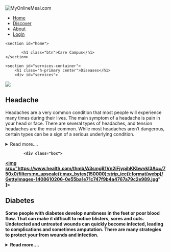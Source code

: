 <head>
    <meta charset="UTF-8">
    <meta name="viewport" content="width=device-width, initial-scale=1.0">
    <meta http-equiv="X-UA-Compatible" content="ie=edge">
    <title>Care Campus ( to aware from health diseases)</title>
    <link rel="stylesheet" href="css/style.css">
    <link rel="stylesheet" media="screen and (max-width: 1170px)" href="css/phone.css">
    <link href="https://fonts.googleapis.com/css?family=Baloo+Bhai|Bree+Serif&amp;display=swap" rel="stylesheet">
</head>
<style>
#navbar {
    flex-direction: column;
}

#navbar ul li a{
    font-size: 1rem;
    padding: 0px 7px;
    padding-bottom: 8px;
}

#home{
    height: 370px; 
    padding: 3px 28px;
}

#home::before{
    height: 480px; 
}

#home p{
    font-size: 13px;
}

#services{
    flex-direction: column;
}

#services .box { 
    padding: 14px;
    margin: 2px 0px; 
    margin-bottom: 20px;
}

#clients{
    flex-wrap: wrap;
}

#clients img{
    width: 66px;
    padding: 6px;
    height: auto;
}

#contact-box form{
    width:80%;
}

.h-primary{
    font-size:26px;
}
.btn{
    font-size: 13px;
    padding: 4px 8px;
}

/* CSS Reset */
*{
    margin: 0;
    padding: 0;
}

html{
    scroll-behavior: smooth;
}

/* CSS Variables */
:root{
    --navbar-height: 59px;
}

/* Navigation Bar */
#navbar{
    display: flex;
    align-items: center;
    position: sticky;
    top: 0px;
}

#navbar::before{
    content: "";
    background-color: black;
    position: absolute;
    top:0px;
    left:0px;
    height: 100%;
    width:100%;
    z-index: -1;
    opacity: ;
}

/* Navigation Bar: Logo and Image */
#logo{
    margin: 10px 34px;
}

#logo img{
    height: 59px;
    margin: 3px 6px;
}


/* Navigation Bar: List Styling */

#navbar ul{
    display: flex;
    font-family: 'Baloo Bhai', cursive;
}

#navbar ul li{ 
    list-style: none;
    font-size: 1.3rem;
}

#navbar ul li a{
    color: white;
    display: block;
    padding: 3px 22px;
    border-radius: 20px;
    text-decoration: none;
}

#navbar ul li a:hover{
    color: black;
    background-color: white;
}

/* Home Section */
#home{
    display: flex;
    flex-direction: column;
    padding:3px 200px;
    height: 550px;
    justify-content: center;
    align-items: center;
}

#home::before{ 
    content: "";
    position: absolute;
    background: url('../bg1.jpg') no-repeat center center/cover;
    height: 642px;
    top:0px;
    left:0px;
    width: 100%;
    z-index: -1;
    opacity:0.89;
}

#home h1{
    color:white;
    text-align: center;
    font-family: 'Bree Serif', serif;
}

#home p{
    color:white;
    text-align: center;
    font-size: 1.5rem;
    font-family: 'Bree Serif', serif;
}
/* Services Section */
#services{
    margin: 34px;
    display: flex;
}
#services .box{ 
    border: 2px solid brown;
    padding: 34px;
    margin: 2px 55px;
    border-radius: 28px;
    background: #f2f2f2;
    margin-bottom: 20px;
}

#services .box img{ 
   height: 160px;
   margin: auto;
   display: block;
}

#services .box p{
    font-family: 'Bree Serif', serif;

} 

/* Clients Section */
#client-section{ 
    
}

#client-section::before{
 content: "";
 position: absolute;
 background: url('../bg.jpg');
 width: 100%;
 height: 100%;
 z-index: -1;
 opacity: 0.3;
}

#clients{
    display: flex;
    justify-content: center;
    align-items: center;
}

#clients img{
    height: 64px;
}


/* Contact Section */
#contact{
    position: relative;
}
#contact::before{
    content: "";
    position: absolute;
    width: 100%;
    height: 100%;
    z-index: -1;
    opacity: 0.7;
    background: url('../contact.jpg') no-repeat center center/cover;

}
#contact-box{
    display: flex;
    justify-content: center;
    align-items: center;
    padding-bottom: 34px;
}
#contact-box input, 
#contact-box textarea{
    width: 100%;
    padding: 0.5rem;
    border-radius: 9px;
    font-size: 1.1rem;
} 

#contact-box form{
    width: 40%;
}

#contact-box label{
   font-size: 1.3rem;
   font-family: 'Bree Serif', serif;

}


footer{
    background: black;
    color: white;
    padding: 9px 20px;
}

/* Utility Classes */
.h-primary{
    font-family: 'Bree Serif', serif;
    font-size: 3.8rem;
    padding: 12px;
}

.h-secondary{
    font-family: 'Bree Serif', serif;
    font-size: 2.3rem;
    padding: 12px;
}

.btn{
    padding: 6px 20px;
    border: 2px solid white;
    background-color: black;
    color: white;
    margin: 17px;
    font-size: 70px;
    border-radius: 10px;
    cursor:pointer;
}

.center{
    text-align: center;
}






</style>
<body>
    <nav id="navbar">
        <div id="logo">
            <img src="https://encrypted-tbn0.gstatic.com/images?q=tbn:ANd9GcRW4U_pJnjlkMKnBOg0btXiAg-E_o5gDLb3Rg&usqp=CAU" alt="MyOnlineMeal.com">
        </div>
        <ul>
            <li class="item"><a href="#home">Home</a></li>
            <li class="item"><a href="#services-container">Discover</a></li>
            <li class="item"><a href="#client-section">About</a></li>
            <li class="item"><a href="#contact">Login</a></li>
        </ul>
    </nav>

    <section id="home">
       
           <h1 class="btn">Care Campus</h1>
    </section>

    <section id="services-container">
        <h1 class="h-primary center">Diseases</h1>
        <div id="services">
            
<div class="box">
<a href="https://surajk722.github.io/surajk893/" target="_blank">
                <img src="https://domf5oio6qrcr.cloudfront.net/medialibrary/5999/bf58db0e-a495-4738-bbe6-cdb6cfb167a6.jpg" >
</a>
                <h2 class="h-secondary center">Headache</h2>
                <p class="center">Headaches are a very common condition that most people will experience many times during their lives. The main symptom of a headache is pain in your head or face. There are several types of headaches, and tension headaches are the most common. While most headaches aren’t dangerous, certain types can be a sign of a serious underlying condition.</p>
<details>
<summary>Read more....</summary>
<p><h1><b>Causes<b></h1>Your headache symptoms can help your doctor determine its cause and the appropriate treatment. Most headaches aren't the result of a serious illness, but some may result from a life-threatening condition requiring emergency care.

Headaches are generally classified by cause:

<h2>Primary headaches</h2>
A primary headache is caused by overactivity of or problems with pain-sensitive structures in your head. A primary headache isn't a symptom of an underlying disease.

Chemical activity in your brain, the nerves or blood vessels surrounding your skull, or the muscles of your head and neck (or some combination of these factors) can play a role in primary headaches. Some people may also carry genes that make them more likely to develop such headaches.

The most common primary headaches are:

<h2>Cluster headache</h2>
Migraine
Migraine with aura
Tension headache
Trigeminal autonomic cephalalgia (TAC), such as cluster headache and paroxysmal hemicrania</p>
</details>
            </div>

            <div class="box">
<a href="https://surajnicez398.github.io/dibaties/" >

<img src="https://www.health.com/thmb/A3smgB1Vn2iFjypihKKbwykI3Ac=/750x0/filters:no_upscale():max_bytes(150000):strip_icc():format(webp)/GettyImages-1408610206-0e55ba1e71c747f9b4a4767a79c2e989.jpg" ]>
</a>
                <h2 class="h-secondary center">Diabetes</h2>
                <p class="center">Some people with diabetes develop numbness in the feet or poor blood flow. That can make it difficult to notice blisters, sores and cuts. Undetected and untreated wounds can quickly become infected, leading to complications and sometimes amputation. There are many strategies to protect your from wounds and infection.</p>
<details>
<summary>Read more....</summary>
<p>Diabetes is a chronic hormonal disease, which causes high levels of sugar in the blood. It is a result of either the lack of insulin, a hormone produced by the pancreas, or your body's inability to respond to this hormone. High blood sugar levels caused by lack of this hormone is called type 1 diabetes. It is a genetic condition caused by faulty genes that make this chemical and affects mostly young adults and teenagers. When your blood sugar levels escalate due to the failure of response to this hormone,  it is known as type 2 diabetes. It is a more common type of diabetes and is also known as 'adult onset diabetes'. This condition is triggered  mainly by lifestyle factors like an unhealthy diet, sedentary lifestyle and obesity. Today, type 2 diabetes is one of the most common ‘lifestyle diseases’ among people across the world. This is unfortunate because it can also increase your risk of conditions like heart diseasesand hypertension.

Some of the common symptoms of diabetes are excessive hunger, frequent urination and increased thirst. While type 1 diabetes is difficult to manage, type 2 can be controlled by making simple changes in your daily routine.
1. Autoimmune destruction of beta cells
2. Lack of physical activity
3. Certain drugs 
4. Pancreatic disease or injury</p>
</detail>
            </div>

<div class="box">
<a href="https://surajnicez398.github.io/surajgit/" target="_blank">
<img src="https://sahyadrihospital.com/wp-content/uploads/2021/09/Heart-Attack-Symptoms.jpg">
</a>
                <h2 class="h-secondary center">Heart Attack</h2>
                <p class="center">A heart attack is known as myocardial infarction in the medical fraternity. The word ‘Myo’ means muscle while ‘cardial’ denotes heart. ‘Infarction’, on the other hand, refers to death of tissue caused by insufficient blood supply. The death of tissue may lead to a long-lasting damage of cardiac muscles. Heart attack is a condition which usually occurs when the blood supply to the heart is blocked suddenly due to complete blockage of the artery supplying blood to the cardiac muscles. This causes the heart muscle cells to die. </p>
<details>
<summary>Read more....</summary>
<p>The blockage of artery is often caused by plaque formation (deposition and hardening of fatty substances and cholesterol on the walls of arteries) resulting in coronary heart disease (CHD). If left untreated it can be fatal. The severity of damage to the heart tissues caused by a myocardial infarction or heart attack depends on the longevity of the attack. The earlier you receive medical care, the lesser is the damage.<br>
 <h1>Heart Attack Symptoms:-</h1><br>
 1.Upper body pain<br>
 2.Breaking out in cold sweats<br>
3.Sudden dizziness<br>
4.Irregular heartbeat<br>
5. Stubborn cough and cold<br><br>
<h1>Prevention Of Heart Attack</h1><br>
Modifying your lifestyle and taking up a few healthy habits can go a long way in preventing or reducing your risk of a heart attack. Here are a few small steps that will help for sure:
Eat a healthy, balanced diet (avoid excess fat/ oil/ meat; include more of green veggies, fruits, nuts, fish).
Avoid smoking and excessive alcohol intake.
Keep your blood pressure, blood sugar levels and cholesterol within normal limits.
Exercise regularly. This is extremely necessary to maintain a healthy body weight. Obesity is a major risk factor behind heart attack.
Manage stress by practising meditation, breathing techniques and yoga exercises.
Yearly health check-ups with a physician.
</detail>
            </div>
            
<div class="box">
<a href="https://surajk102938.github.io/YASH/" target="_blank">

                <img src="https://ychef.files.bbci.co.uk/1280x720/p02ldcw8.jpg alt="">
</a>
                <h2 class="h-secondary center">Cancer</h2>
                <p class="center">Cancer refers to any one of a large number of diseases characterized by the development of abnormal cells that divide uncontrollably and have the ability to infiltrate and destroy normal body tissue. Cancer often has the ability to spread throughout your body.
Cancer is the second-leading cause of death in the world. But survival rates are improving for many types of cancer, thanks to improvements in cancer screening, treatment and prevention.</p>

<details>
<summary>Read more....</summary>
<p>Cancer is caused by changes (mutations) to the DNA within cells. The DNA inside a cell is packaged into a large number of individual genes, each of which contains a set of instructions telling the cell what functions to perform, as well as how to grow and divide. Errors in the instructions can cause the cell to stop its normal function and may allow a cell to become cancerous.
Prevention
Doctors have identified several ways to reduce your risk of cancer, such as:

Stop smoking. If you smoke, quit. If you don't smoke, don't start. Smoking is linked to several types of cancer — not just lung cancer. Stopping now will reduce your risk of cancer in the future.
Avoid excessive sun exposure. Harmful ultraviolet (UV) rays from the sun can increase your risk of skin cancer. Limit your sun exposure by staying in the shade, wearing protective clothing or applying sunscreen.
Eat a healthy diet. Choose a diet rich in fruits and vegetables. Select whole grains and lean proteins. Limit your intake of processed meats.
Exercise most days of the week. Regular exercise is linked to a lower risk of cancer. Aim for at least 30 minutes of exercise most days of the week. If you haven't been exercising regularly, start out slowly and work your way up to 30 minutes or longer.
Maintain a healthy weight. Being overweight or obese may increase your risk of cancer. Work to achieve and maintain a healthy weight through a combination of a healthy diet and regular exercise.
Drink alcohol in moderation, if you choose to drink. If you choose to drink alcohol, do so in moderation. For healthy adults, that means up to one drink a day for women and up to two drinks a day for men.
Schedule cancer screening exams. Talk to your doctor about what types of cancer screening exams are best for you based on your risk factors.
Ask your doctor about immunizations. Certain viruses increase your risk of cancer. Immunizations may help prevent those viruses, including hepatitis B, which increases the risk of liver cancer, and human papillomavirus (HPV), which increases the risk of cervical cancer and other cancers. Ask your doctor whether immunization against these viruses is appropriate for you.</p>
</details>
            </div>
        </div>
</section>
    

<section id="client-section">
        <h1 class="h-primary center">visit us</h1>
        <div id="clients">
            <div class="client-item">
<a href="https://www.instagram.com/carecampus_2023/">
                <img height="30" src="https://upload.wikimedia.org/wikipedia/commons/thumb/e/e7/Instagram_logo_2016.svg/198px-Instagram_logo_2016.svg.png" width="50"> 
</a>
            </div>
<a href="https://www.facebook.com/">
            <div class="client-item">
                <img height="" src="https://cdn2.downdetector.com/static/uploads/c/300/f0d8e/FB-f-Logo__blue_512.png" width="50">
</a>          
  </div>
          
            <div class="client-item">
<a href="https://twitter.com/?lang=en">
                <img src="https://img.freepik.com/premium-vector/new-twitter-logo-x-2023-twitter-x-logo-vector-download_691560-10809.jpg" >
            </a>
</div>

            <div class="client-item">
<a href="https://in.pinterest.com/search/pins/?q=diseases&rs=typed">
                <img src="https://tse2.mm.bing.net/th?id=OIP.YnzvLdcRTubm3jOrqxrs4gHaHa&pid=Api&P=0&h=180">
        </a>    
        </div>

    </section><br><br><br><br><br><br>



    <section id="contact">
        <h3 class="h-primary center">Login/Signup</h3>
        <div id="contact-box">
            <form action="">
                <div class="form-group">
                    <label for="name">Name: </label>
                    <input type="text" name="name" id="name" placeholder="Enter your name">
                </div>
                <div class="form-group">
                    <label for="email">Email: </label>
                    <input type="email" name="name" id="email" placeholder="Enter your email">
                </div>
                <div class="form-group">
                    <label for="phone">Enter your phone number:</label>
<input type="tel" id="phone" name="phone"placeholder="Enter your phone no." >
                </div>
 <div class="form-group">
                    <label for="password">Password </label>
                    <input type="password" name="name" id="password" placeholder="Enter your password">
                </div><br><br>
 <div class="form-group">
                    <input type="submit" id="Submit">
                </div>
            </form>
        </div>
    </section>

    <footer>
        
    </footer>
